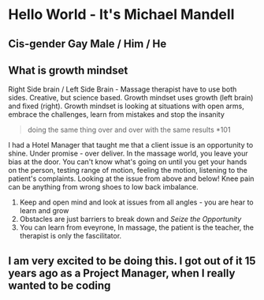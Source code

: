 # Hello World - It's Michael Mandell
## Cis-gender Gay Male / Him / He
## What is growth mindset
Right Side brain / Left Side Brain - Massage therapist have to use both sides. Creative, but science based. Growth mindset uses growth (left brain) and fixed (right). Growth mindset is looking at situations with open arms, embrace the challenges, learn from mistakes and stop the insanity 
>doing the same thing over and over with the same results *101
>
I had a Hotel Manager that taught me that a client issue is an opportunity to shine. Under promise - over deliver. In the massage world, you leave your bias at the door. You can't know what's going on until you get your hands on the person, testing range of motion, feeling the motion, listening to the patient's complaints.  Looking at the issue from above and below! Knee pain can be anything from wrong shoes to low back imbalance.  
1. Keep and open mind and look at issues from all angles - you are hear to learn and grow
2. Obstacles are just barriers to break down and *Seize the Opportunity*
3. You can learn from eveyrone, In massage, the patient is the teacher, the therapist is only the fascilitator.
## I am very excited to be doing this. I got out of it 15 years ago as a Project Manager, when I really wanted to be coding
